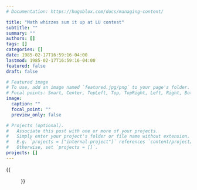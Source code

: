 ```yaml
---
# Documentation: https://hugoblox.com/docs/managing-content/

title: "Math whizzes sum it up at LU contest"
subtitle: ""
summary: ""
authors: []
tags: []
categories: []
date: 1985-02-17T16:59:16-04:00
lastmod: 1985-02-17T16:59:16-04:00
featured: false
draft: false

# Featured image
# To use, add an image named `featured.jpg/png` to your page's folder.
# Focal points: Smart, Center, TopLeft, Top, TopRight, Left, Right, BottomLeft, Bottom, BottomRight.
image:
  caption: ""
  focal_point: ""
  preview_only: false

# Projects (optional).
#   Associate this post with one or more of your projects.
#   Simply enter your project's folder or file name without extension.
#   E.g. `projects = ["internal-project"]` references `content/project/deep-learning/index.md`.
#   Otherwise, set `projects = []`.
projects: []
---
```


{{<figure src="PXL_20240405_210610335.jpg">}}